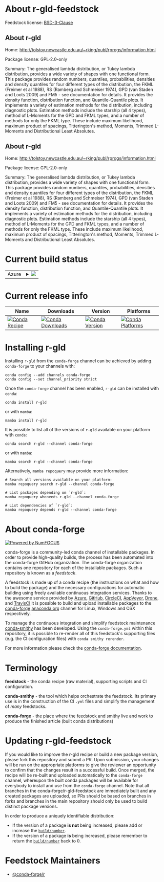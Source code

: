 About r-gld-feedstock
=====================

Feedstock license: [BSD-3-Clause](https://github.com/conda-forge/r-gld-feedstock/blob/main/LICENSE.txt)


About r-gld
-----------

Home: http://tolstoy.newcastle.edu.au/~rking/publ/rprogs/information.html

Package license: GPL-2.0-only

Summary: The generalised lambda distribution, or Tukey lambda distribution, provides a wide variety of shapes with one functional form. This package provides random numbers, quantiles, probabilities, densities and density quantiles for four different types of the distribution, the FKML (Freimer et al 1988), RS (Ramberg and Schmeiser 1974), GPD (van Staden and Loots 2009) and FM5 - see documentation for details. It provides the density function, distribution function, and Quantile-Quantile plots. It implements a variety of estimation methods for the distribution, including diagnostic plots. Estimation methods include the starship (all 4 types), method of L-Moments for the GPD and FKML types, and a number of methods for only the FKML type. These include maximum likelihood, maximum product of spacings, Titterington's method, Moments, Trimmed L-Moments and Distributional Least Absolutes.

About r-gld
-----------

Home: http://tolstoy.newcastle.edu.au/~rking/publ/rprogs/information.html

Package license: GPL-2.0-only

Summary: The generalised lambda distribution, or Tukey lambda distribution, provides a wide variety of shapes with one functional form. This package provides random numbers, quantiles, probabilities, densities and density quantiles for four different types of the distribution, the FKML (Freimer et al 1988), RS (Ramberg and Schmeiser 1974), GPD (van Staden and Loots 2009) and FM5 - see documentation for details. It provides the density function, distribution function, and Quantile-Quantile plots. It implements a variety of estimation methods for the distribution, including diagnostic plots. Estimation methods include the starship (all 4 types), method of L-Moments for the GPD and FKML types, and a number of methods for only the FKML type. These include maximum likelihood, maximum product of spacings, Titterington's method, Moments, Trimmed L-Moments and Distributional Least Absolutes.

Current build status
====================


<table>
    
  <tr>
    <td>Azure</td>
    <td>
      <details>
        <summary>
          <a href="https://dev.azure.com/conda-forge/feedstock-builds/_build/latest?definitionId=9729&branchName=main">
            <img src="https://dev.azure.com/conda-forge/feedstock-builds/_apis/build/status/r-gld-feedstock?branchName=main">
          </a>
        </summary>
        <table>
          <thead><tr><th>Variant</th><th>Status</th></tr></thead>
          <tbody><tr>
              <td>linux_64_r_base4.3</td>
              <td>
                <a href="https://dev.azure.com/conda-forge/feedstock-builds/_build/latest?definitionId=9729&branchName=main">
                  <img src="https://dev.azure.com/conda-forge/feedstock-builds/_apis/build/status/r-gld-feedstock?branchName=main&jobName=linux&configuration=linux%20linux_64_r_base4.3" alt="variant">
                </a>
              </td>
            </tr><tr>
              <td>linux_64_r_base4.4</td>
              <td>
                <a href="https://dev.azure.com/conda-forge/feedstock-builds/_build/latest?definitionId=9729&branchName=main">
                  <img src="https://dev.azure.com/conda-forge/feedstock-builds/_apis/build/status/r-gld-feedstock?branchName=main&jobName=linux&configuration=linux%20linux_64_r_base4.4" alt="variant">
                </a>
              </td>
            </tr><tr>
              <td>osx_64_r_base4.3</td>
              <td>
                <a href="https://dev.azure.com/conda-forge/feedstock-builds/_build/latest?definitionId=9729&branchName=main">
                  <img src="https://dev.azure.com/conda-forge/feedstock-builds/_apis/build/status/r-gld-feedstock?branchName=main&jobName=osx&configuration=osx%20osx_64_r_base4.3" alt="variant">
                </a>
              </td>
            </tr><tr>
              <td>osx_64_r_base4.4</td>
              <td>
                <a href="https://dev.azure.com/conda-forge/feedstock-builds/_build/latest?definitionId=9729&branchName=main">
                  <img src="https://dev.azure.com/conda-forge/feedstock-builds/_apis/build/status/r-gld-feedstock?branchName=main&jobName=osx&configuration=osx%20osx_64_r_base4.4" alt="variant">
                </a>
              </td>
            </tr><tr>
              <td>osx_arm64_r_base4.3</td>
              <td>
                <a href="https://dev.azure.com/conda-forge/feedstock-builds/_build/latest?definitionId=9729&branchName=main">
                  <img src="https://dev.azure.com/conda-forge/feedstock-builds/_apis/build/status/r-gld-feedstock?branchName=main&jobName=osx&configuration=osx%20osx_arm64_r_base4.3" alt="variant">
                </a>
              </td>
            </tr><tr>
              <td>osx_arm64_r_base4.4</td>
              <td>
                <a href="https://dev.azure.com/conda-forge/feedstock-builds/_build/latest?definitionId=9729&branchName=main">
                  <img src="https://dev.azure.com/conda-forge/feedstock-builds/_apis/build/status/r-gld-feedstock?branchName=main&jobName=osx&configuration=osx%20osx_arm64_r_base4.4" alt="variant">
                </a>
              </td>
            </tr><tr>
              <td>win_64_r_base4.3</td>
              <td>
                <a href="https://dev.azure.com/conda-forge/feedstock-builds/_build/latest?definitionId=9729&branchName=main">
                  <img src="https://dev.azure.com/conda-forge/feedstock-builds/_apis/build/status/r-gld-feedstock?branchName=main&jobName=win&configuration=win%20win_64_r_base4.3" alt="variant">
                </a>
              </td>
            </tr><tr>
              <td>win_64_r_base4.4</td>
              <td>
                <a href="https://dev.azure.com/conda-forge/feedstock-builds/_build/latest?definitionId=9729&branchName=main">
                  <img src="https://dev.azure.com/conda-forge/feedstock-builds/_apis/build/status/r-gld-feedstock?branchName=main&jobName=win&configuration=win%20win_64_r_base4.4" alt="variant">
                </a>
              </td>
            </tr>
          </tbody>
        </table>
      </details>
    </td>
  </tr>
</table>

Current release info
====================

| Name | Downloads | Version | Platforms |
| --- | --- | --- | --- |
| [![Conda Recipe](https://img.shields.io/badge/recipe-r--gld-green.svg)](https://anaconda.org/conda-forge/r-gld) | [![Conda Downloads](https://img.shields.io/conda/dn/conda-forge/r-gld.svg)](https://anaconda.org/conda-forge/r-gld) | [![Conda Version](https://img.shields.io/conda/vn/conda-forge/r-gld.svg)](https://anaconda.org/conda-forge/r-gld) | [![Conda Platforms](https://img.shields.io/conda/pn/conda-forge/r-gld.svg)](https://anaconda.org/conda-forge/r-gld) |

Installing r-gld
================

Installing `r-gld` from the `conda-forge` channel can be achieved by adding `conda-forge` to your channels with:

```
conda config --add channels conda-forge
conda config --set channel_priority strict
```

Once the `conda-forge` channel has been enabled, `r-gld` can be installed with `conda`:

```
conda install r-gld
```

or with `mamba`:

```
mamba install r-gld
```

It is possible to list all of the versions of `r-gld` available on your platform with `conda`:

```
conda search r-gld --channel conda-forge
```

or with `mamba`:

```
mamba search r-gld --channel conda-forge
```

Alternatively, `mamba repoquery` may provide more information:

```
# Search all versions available on your platform:
mamba repoquery search r-gld --channel conda-forge

# List packages depending on `r-gld`:
mamba repoquery whoneeds r-gld --channel conda-forge

# List dependencies of `r-gld`:
mamba repoquery depends r-gld --channel conda-forge
```


About conda-forge
=================

[![Powered by
NumFOCUS](https://img.shields.io/badge/powered%20by-NumFOCUS-orange.svg?style=flat&colorA=E1523D&colorB=007D8A)](https://numfocus.org)

conda-forge is a community-led conda channel of installable packages.
In order to provide high-quality builds, the process has been automated into the
conda-forge GitHub organization. The conda-forge organization contains one repository
for each of the installable packages. Such a repository is known as a *feedstock*.

A feedstock is made up of a conda recipe (the instructions on what and how to build
the package) and the necessary configurations for automatic building using freely
available continuous integration services. Thanks to the awesome service provided by
[Azure](https://azure.microsoft.com/en-us/services/devops/), [GitHub](https://github.com/),
[CircleCI](https://circleci.com/), [AppVeyor](https://www.appveyor.com/),
[Drone](https://cloud.drone.io/welcome), and [TravisCI](https://travis-ci.com/)
it is possible to build and upload installable packages to the
[conda-forge](https://anaconda.org/conda-forge) [anaconda.org](https://anaconda.org/)
channel for Linux, Windows and OSX respectively.

To manage the continuous integration and simplify feedstock maintenance
[conda-smithy](https://github.com/conda-forge/conda-smithy) has been developed.
Using the ``conda-forge.yml`` within this repository, it is possible to re-render all of
this feedstock's supporting files (e.g. the CI configuration files) with ``conda smithy rerender``.

For more information please check the [conda-forge documentation](https://conda-forge.org/docs/).

Terminology
===========

**feedstock** - the conda recipe (raw material), supporting scripts and CI configuration.

**conda-smithy** - the tool which helps orchestrate the feedstock.
                   Its primary use is in the construction of the CI ``.yml`` files
                   and simplify the management of *many* feedstocks.

**conda-forge** - the place where the feedstock and smithy live and work to
                  produce the finished article (built conda distributions)


Updating r-gld-feedstock
========================

If you would like to improve the r-gld recipe or build a new
package version, please fork this repository and submit a PR. Upon submission,
your changes will be run on the appropriate platforms to give the reviewer an
opportunity to confirm that the changes result in a successful build. Once
merged, the recipe will be re-built and uploaded automatically to the
`conda-forge` channel, whereupon the built conda packages will be available for
everybody to install and use from the `conda-forge` channel.
Note that all branches in the conda-forge/r-gld-feedstock are
immediately built and any created packages are uploaded, so PRs should be based
on branches in forks and branches in the main repository should only be used to
build distinct package versions.

In order to produce a uniquely identifiable distribution:
 * If the version of a package **is not** being increased, please add or increase
   the [``build/number``](https://docs.conda.io/projects/conda-build/en/latest/resources/define-metadata.html#build-number-and-string).
 * If the version of a package **is** being increased, please remember to return
   the [``build/number``](https://docs.conda.io/projects/conda-build/en/latest/resources/define-metadata.html#build-number-and-string)
   back to 0.

Feedstock Maintainers
=====================

* [@conda-forge/r](https://github.com/conda-forge/r/)

